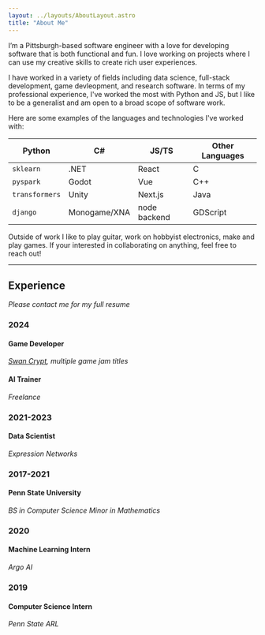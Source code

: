 ```yaml
---
layout: ../layouts/AboutLayout.astro
title: "About Me"
---
```


I’m a Pittsburgh-based software engineer with a love for developing software that is both functional and fun. 
I love working on projects where I can use my creative skills to create rich user experiences.

I have worked in a variety of fields including data science, full-stack development, game devleopment, and research software.
In terms of my professional experience, I've worked the most with Python and JS, but I like to be a generalist and am open to a broad scope of software work.

Here are some examples of the languages and technologies I've worked with:

| Python | C# | JS/TS | Other Languages |
| -- | -- | -- | -- |
| `sklearn` | .NET | React | C
| `pyspark` | Godot | Vue | C++ 
| `transformers` | Unity | Next.js | Java
| `django` | Monogame/XNA | node backend | GDScript

Outside of work I like to play guitar, work on hobbyist electronics, make and play games. If your interested in collaborating on anything, feel free to reach out!
___

## Experience
_Please contact me for my full resume_

### 2024 
#### Game Developer
_[Swan Crypt](/games/swan-crypt), multiple game jam titles_

#### AI Trainer
_Freelance_

### 2021-2023 
#### Data Scientist 
_Expression Networks_

### 2017-2021 
#### Penn State University
_BS in Computer Science_
_Minor in Mathematics_

### 2020 
#### Machine Learning Intern
_Argo AI_

### 2019 
#### Computer Science Intern 
_Penn State ARL_

